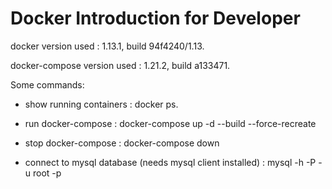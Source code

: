 # Docker Introduction for Developer



docker version used : 1.13.1, build 94f4240/1.13.

docker-compose version used : 1.21.2, build a133471.

Some commands:

- show running containers : docker ps.

- run docker-compose : docker-compose up -d --build --force-recreate

- stop docker-compose : docker-compose down

- connect to mysql database (needs mysql client installed) : mysql -h <ip> -P <port> -u root <database-name> -p

